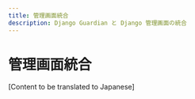 ```yaml
---
title: 管理画面統合
description: Django Guardian と Django 管理画面の統合
---
```


# 管理画面統合

[Content to be translated to Japanese]

<!-- This page content will be translated from the main English userguide/admin-integration.md -->
